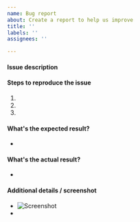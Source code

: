 ```yaml
---
name: Bug report
about: Create a report to help us improve
title: ''
labels: ''
assignees: ''

---
```


#### Issue description




#### Steps to reproduce the issue

1.  
2. 
3. 


#### What's the expected result?

-


#### What's the actual result?

-


#### Additional details / screenshot

- ![Screenshot]()
-
